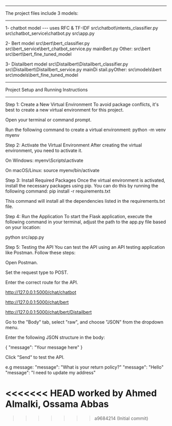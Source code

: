 _____________________________________________________________
The project files include 3 models:
________________________________________________________________

1- chatbot model  --- uses RFC & TF-IDF
src\chatbot\intents_classifier.py
src\chatbot_service\chatbot.py
src\app.py

2- Bert model
src\bert\bert_classifier.py
src\bert_service\bert_chatbot_service.py
mainBert.py
Other:
src\bert 
src\bert\bert_fine_tuned_model


3- Distailbert model
src\Distailbert\Distailbert_classifier.py
src\Distailbert\Distailbert_service.py
mainDi
stail.pyOther:
src\models\bert 
src\models\bert_fine_tuned_model



_________________________________________________________________
Project Setup and Running Instructions
_____________________________________________________________

Step 1: Create a New Virtual Environment
To avoid package conflicts, it's best to create a new virtual environment for this project.

Open your terminal or command prompt.

Run the following command to create a virtual environment:
python -m venv myenv


Step 2: Activate the Virtual Environment
After creating the virtual environment, you need to activate it.

On Windows:
myenv\Scripts\activate

On macOS/Linux:
source myenv/bin/activate

Step 3: Install Required Packages
Once the virtual environment is activated, install the necessary packages using pip. You can do this by running the following command:
pip install -r requirements.txt

This command will install all the dependencies listed in the requirements.txt file.

Step 4: Run the Application
To start the Flask application, execute the following command in your terminal, adjust the path to the app.py file based on your location:

python src/app.py

Step 5: Testing the API
You can test the API using an API testing application like Postman. Follow these steps:

Open Postman.

Set the request type to POST.

Enter the correct route for the API.

http://127.0.0.1:5000/chat/chatbot

http://127.0.0.1:5000/chat/bert

http://127.0.0.1:5000/chat/bert/Distailbert


Go to the "Body" tab, select "raw", and choose "JSON" from the dropdown menu.

Enter the following JSON structure in the body:


{
    "message": "Your message here"
}

Click "Send" to test the API.

e.g message:
    "message": "What is your return policy?"
    "message": "Hello"
    "message": "I need to update my address"


<<<<<<< HEAD
worked by Ahmed Almalki, Ossama Abbas
=======
>>>>>>> a9684214 (Initial commit)
